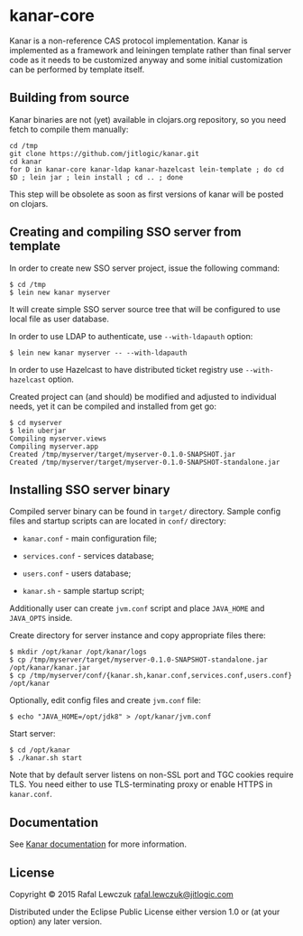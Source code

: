 # kanar-core

Kanar is a non-reference CAS protocol implementation. Kanar is implemented as a framework and 
leiningen template rather than final server code as it needs to be customized anyway and some 
initial customization can be performed by template itself.

## Building from source

Kanar binaries are not (yet) available in clojars.org repository, so you need fetch to compile them manually:

```
cd /tmp
git clone https://github.com/jitlogic/kanar.git
cd kanar
for D in kanar-core kanar-ldap kanar-hazelcast lein-template ; do cd $D ; lein jar ; lein install ; cd .. ; done
```

This step will be obsolete as soon as first versions of kanar will be posted on clojars.


## Creating and compiling SSO server from template

In order to create new SSO server project, issue the following command:

```
$ cd /tmp
$ lein new kanar myserver
```

It will create simple SSO server source tree that will be configured to use local file as user database.

In order to use LDAP to authenticate, use `--with-ldapauth` option:

```
$ lein new kanar myserver -- --with-ldapauth
```

In order to use Hazelcast to have distributed ticket registry use `--with-hazelcast` option.

Created project can (and should) be modified and adjusted to individual needs, yet it can be compiled and
installed from get go:

```
$ cd myserver
$ lein uberjar
Compiling myserver.views
Compiling myserver.app
Created /tmp/myserver/target/myserver-0.1.0-SNAPSHOT.jar
Created /tmp/myserver/target/myserver-0.1.0-SNAPSHOT-standalone.jar
```

## Installing SSO server binary

Compiled server binary can be found in `target/` directory. Sample config files and startup scripts can
are located in `conf/` directory:

* `kanar.conf` - main configuration file;

* `services.conf` - services database;

* `users.conf` - users database;

* `kanar.sh` - sample startup script;

Additionally user can create `jvm.conf` script and place `JAVA_HOME` and `JAVA_OPTS` inside.

Create directory for server instance and copy appropriate files there:

```
$ mkdir /opt/kanar /opt/kanar/logs
$ cp /tmp/myserver/target/myserver-0.1.0-SNAPSHOT-standalone.jar /opt/kanar/kanar.jar
$ cp /tmp/myserver/conf/{kanar.sh,kanar.conf,services.conf,users.conf} /opt/kanar
```

Optionally, edit config files and create `jvm.conf` file:

```
$ echo "JAVA_HOME=/opt/jdk8" > /opt/kanar/jvm.conf
```

Start server:

```
$ cd /opt/kanar
$ ./kanar.sh start
```

Note that by default server listens on non-SSL port and TGC cookies require TLS. You need either to 
use TLS-terminating proxy or enable HTTPS in `kanar.conf`.

## Documentation

See [Kanar documentation](http://kanar.io/) for more information.

## License

Copyright © 2015 Rafal Lewczuk <rafal.lewczuk@jitlogic.com>

Distributed under the Eclipse Public License either version 1.0 or (at
your option) any later version.
